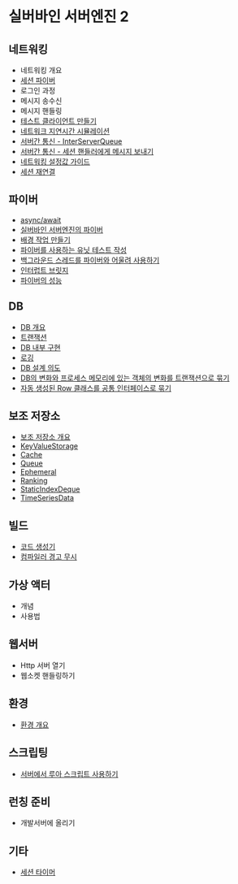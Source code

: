 # 실버바인 서버엔진 2

## 네트워킹
 * 네트워킹 개요
 * [세션 파이버](doc/session_fiber.md)
 * 로그인 과정
 * 메시지 송수신
 * 메시지 핸들링
 * [테스트 클라이언트 만들기](doc/test_client.md)
 * [네트워크 지연시간 시뮬레이션](doc/latency_simulation.md)
 * [서버간 통신 - InterServerQueue](doc/inter_server_queue.md)
 * [서버간 통신 - 세션 핸들러에게 메시지 보내기](doc/send_game_logic_message_to_server.md)
 * [네트워킹 설정값 가이드](doc/networking_setting_guide.md)
 * [세션 재연결](doc/session_handover.md)

## 파이버
 * [async/await](doc/async_await.md)
 * [실버바인 서버엔진의 파이버](doc/fiber_in_silvervine_server_engine.md)
 * [배경 작업 만들기](doc/background_job.md)
 * [파이버를 사용하는 유닛 테스트 작성](doc/fiber_unit_test.md)
 * [백그라운드 스레드를 파이버와 어울려 사용하기](doc/background_thread.md)
 * [인터럽트 브릿지](doc/interrupt_bridge.md)
 * [파이버의 성능](doc/fiber_performance.md)

## DB
 * [DB 개요](doc/db_outline.md)
 * [트랜잭션](doc/db_transaction.md)
 * [DB 내부 구현](doc/db_implementation.md)
 * [로깅](doc/db_logging.md)
 * [DB 설계 의도](doc/db_design.md)
 * [DB의 변화와 프로세스 메모리에 있는 객체의 변화를 트랜잭션으로 묶기](doc/db_memory_transaction.md)
 * [자동 생성된 Row 클래스를 공통 인터페이스로 묶기](doc/db_row_adapter.md)

## 보조 저장소
 * [보조 저장소 개요](doc/aux_storage_outline.md)
 * [KeyValueStorage](doc/aux_storage_key_value_storage.md)
 * [Cache](doc/aux_storage_cache.md)
 * [Queue](doc/aux_storage_queue.md)
 * [Ephemeral](doc/aux_storage_ephemeral.md)
 * [Ranking](doc/aux_storage_ranking.md)
 * [StaticIndexDeque](doc/aux_storage_static_index_deque.md)
 * [TimeSeriesData](doc/aux_storage_time_series_data.md)

## 빌드
 * [코드 생성기](doc/codegen.md)
 * [컴파일러 경고 무시](doc/compiler_warning_ignore.md)

## 가상 액터
 * 개념
 * 사용법

## 웹서버
 * Http 서버 열기
 * 웹소켓 핸들링하기

## 환경
 * [환경 개요](doc/environment_outline.md)

## 스크립팅
 * [서버에서 루아 스크립트 사용하기](doc/lua_scripting.md)

## 런칭 준비
 * 개발서버에 올리기

## 기타
 * [세션 타이머](/doc/session_timer.md)
